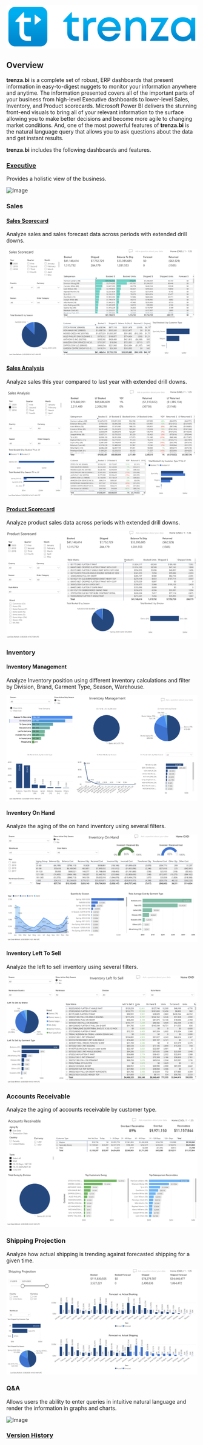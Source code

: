 <!-- markdownlint-disable MD033 -->
<!-- markdownlint-disable MD041 -->

<img src="assets/img/trenza-signature-icon-blue-1024px.png" width="512" height="114" />

## Overview

**trenza.bi** is a complete set of robust, ERP dashboards that present information in easy-to-digest nuggets to monitor your information anywhere and anytime. The information presented covers all of the important parts of your business from high-level Executive dashboards to lower-level Sales, Inventory, and Product scorecards. Microsoft Power BI delivers the stunning front-end visuals to bring all of your relevant information to the surface allowing you to make better decisions and become more agile to changing market conditions. And, one of the most powerful features of **trenza.bi** is the natural language query that allows you to ask questions about the data and get instant results.

**trenza.bi** includes the following dashboards and features.  

### [Executive](pages/executive.md)

Provides a holistic view of the business.

![Image](assets/img/executive-1510x796px.gif)

### Sales

#### [Sales Scorecard](pages/sales-scorecard.md)

Analyze sales and sales forecast data across periods with extended drill downs.

![Image](assets/img/sales-sales-scorecard.png)

#### [Sales Analysis](pages/sales-analysis.md)

Analyze sales this year compared to last year with extended drill downs.

![Image](assets/img/sales-sales-analysis.png)

#### [Product Scorecard](pages/sales-product.md)

Analyze product sales data across periods with extended drill downs.

![Image](assets/img/sales-product-scorecard.png)

### Inventory

#### Inventory Management

Analyze Inventory position using different inventory calculations and filter by Division, Brand, Garment Type, Season, Warehouse.

![Image](assets/img/inventory-inventory-management.png)

#### Inventory On Hand

Analyze the aging of the on hand inventory using several filters.

![Image](assets/img/inventory-inventory-on-hand.png)

#### Inventory Left To Sell

Analyze the left to sell inventory using several filters.

![Image](assets/img/inventory-inventory-left-to-sell.png)

### Accounts Receivable

Analyze the aging of accounts receivable by customer type.

![Image](assets/img/accounts-receivable.png)

### Shipping Projection

Analyze how actual shipping is trending against forecasted shipping for a given time.

![Image](assets/img/shipping-projection.png)

### Q&A

Allows users the ability to enter queries in intuitive natural language and render the information in graphs and charts.

![Image](assets/img/qna-2-1588x882px.gif)

### [Version History](pages/version-history.md)
